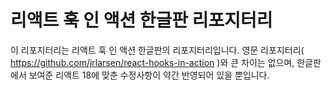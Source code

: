# 리액트 훅 인 액션 한글판 리포지터리

이 리포지터리는 리액트 훅 인 액션 한글판의 리포지터리입니다.
영문 리포지터리( https://github.com/jrlarsen/react-hooks-in-action )와 큰 차이는 없으며, 한글판에서 보여준 리액트 18에 맞춘 수정사항이 약간 반영되어 있을 뿐입니다.

